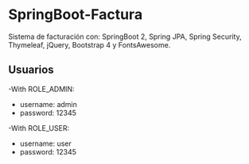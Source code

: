 # SpringBoot-Factura
Sistema de facturación con: SpringBoot 2, Spring JPA, Spring Security, Thymeleaf, jQuery, Bootstrap 4 y FontsAwesome.

## Usuarios

-With ROLE_ADMIN:
* username: admin
* password: 12345

-With ROLE_USER:
* username: user
* password: 12345
